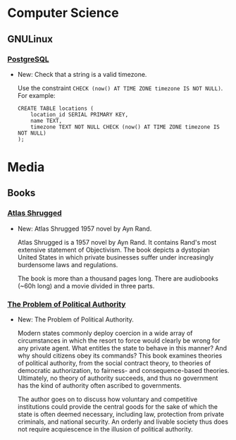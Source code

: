 # Computer Science

## GNULinux

### [PostgreSQL](postgresql.md)

* New: Check that a string is a valid timezone.

    Use the constraint `CHECK (now() AT TIME ZONE timezone IS NOT NULL)`. For
    example:
    
    ```psql
    CREATE TABLE locations (
        location_id SERIAL PRIMARY KEY,
        name TEXT,
        timezone TEXT NOT NULL CHECK (now() AT TIME ZONE timezone IS NOT NULL)
    );
    ```
    

# Media

## Books

### [Atlas Shrugged](atlas_shrugged.md)

* New: Atlas Shrugged 1957 novel by Ayn Rand.

    Atlas Shrugged is a 1957 novel by Ayn Rand. It contains Rand's most extensive
    statement of Objectivism. The book depicts a dystopian United States in which
    private businesses suffer under increasingly burdensome laws and regulations.
    
    The book is more than a thousand pages long. There are audiobooks (~60h long)
    and a movie divided in three parts.
    

### [The Problem of Political Authority](the_problem_of_political_authority.md)

* New: The Problem of Political Authority.

    Modern states commonly deploy coercion in a wide array of circumstances in
    which the resort to force would clearly be wrong for any private agent. What
    entitles the state to behave in this manner? And why should citizens obey its
    commands? This book examines theories of political authority, from the social
    contract theory, to theories of democratic authorization, to fairness- and
    consequence-based theories. Ultimately, no theory of authority succeeds, and
    thus no government has the kind of authority often ascribed to governments.
    
    The author goes on to discuss how voluntary and competitive institutions could
    provide the central goods for the sake of which the state is often deemed
    necessary, including law, protection from private criminals, and national
    security. An orderly and livable society thus does not require acquiescence in
    the illusion of political authority.